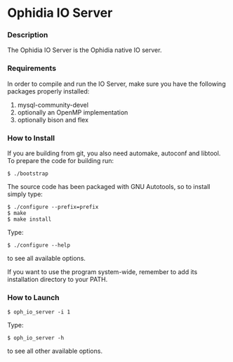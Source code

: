 # Ophidia IO Server

### Description

The Ophidia IO Server is the Ophidia native IO server.

### Requirements

In order to compile and run the IO Server, make sure you have the following packages properly installed:

1. mysql-community-devel
2. optionally an OpenMP implementation
3. optionally bison and flex 

### How to Install

If you are building from git, you also need automake, autoconf and libtool. To prepare the code for building run:

```
$ ./bootstrap 
```

The source code has been packaged with GNU Autotools, so to install simply type:

```
$ ./configure --prefix=prefix
$ make
$ make install
```

Type:

```
$ ./configure --help
```

to see all available options.

If you want to use the program system-wide, remember to add its installation directory to your PATH.

### How to Launch

```
$ oph_io_server -i 1
```

Type:

```
$ oph_io_server -h
```

to see all other available options.
